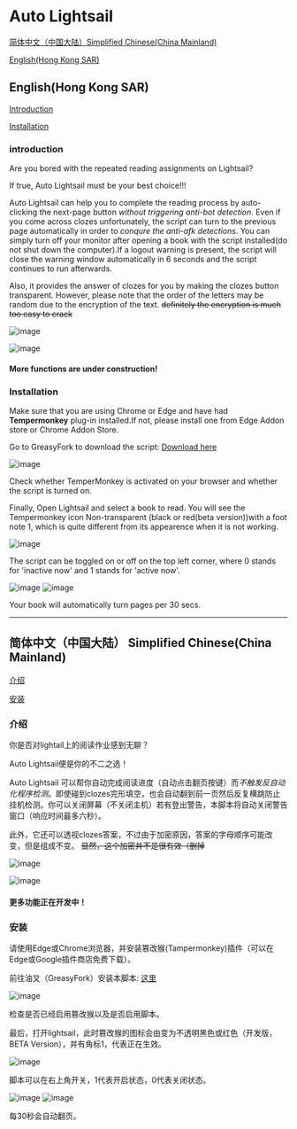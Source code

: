 # Auto Lightsail 

<a href="#a">简体中文（中国大陆）Simplified Chinese(China Mainland)</a>

<a href="#b">English(Hong Kong SAR)</a>
  <div id="b"></div>
  
## English(Hong Kong SAR)

<a href="#intro_en">Introduction</a>

<a href="#install_en">Installation</a>
<div id="intro_en"></div>

### introduction

Are you bored with the repeated reading assignments on Lightsail?

If true, Auto Lightsail must be your best choice!!!

Auto Lightsail can help you to complete the reading process by auto-clicking the next-page button
*without triggering anti-bot detection*. Even if you come across clozes unfortunately, the script can turn to the previous page automatically 
in order to *conqure the anti-afk detections*. You can simply turn off your monitor after opening a book with the script installed(do not shut down 
the computer).If a logout warning is present, the script will close the warning window automatically in 6 seconds and the script continues to run afterwards. 

Also, it provides the answer of clozes for you by making the clozes button transparent. However, please note that the order of the letters
may be random due to the encryption of the text. ~~definitely the encryption is much too easy to crack~~

![image](https://github.com/Au0727/AutoLightsail/assets/125126631/3018d98c-9139-4200-a736-7a4e0284b9c2)

![image](https://github.com/Au0727/AutoLightsail/assets/125126631/32623eb2-a439-4875-977e-8435a690313b)

#### More functions are under construction!

<div id="install_en"></div>

### Installation


Make sure that you are using Chrome or Edge and have had **Tempermonkey** plug-in installed.If not, please install one from Edge Addon store or
Chrome Addon Store.

Go to GreasyFork to download the script:
[Download here](https://greasyfork.org/zh-CN/scripts/493891-autolightsail)

![image](https://github.com/Au0727/AutoLightsail/assets/125126631/91f4da6a-22c4-45b0-b50c-7806f7c481fc)

Check whether TemperMonkey is activated on your browser and whether the script is turned on.

Finally, Open Lightsail and select a book to read. You will see the Tempermonkey icon Non-transparent (black or red(beta version))with a foot note 1, which is quite different 
from its appearence when it is not working.

![image](https://github.com/Au0727/AutoLightsail/assets/125126631/ecbe1ae5-5ee7-41bc-94a0-6e71292133f2)

The script can be toggled on or off on the top left corner, where 0 stands for 'inactive now' and 1 stands for 'active now'.

![image](https://github.com/Au0727/AutoLightsail/assets/125126631/041daa8c-cc14-417e-b8ea-7124437405cf)
![image](https://github.com/Au0727/AutoLightsail/assets/125126631/bfc5d810-1963-4b71-8029-a2e37017835e)

Your book will automatically turn pages per 30 secs.
  <div id="a"></div>
  
***

## 简体中文（中国大陆） Simplified Chinese(China Mainland)

<a href="#intro_ch_cn">介绍</a>

<a href="#install_ch_cn">安装</a>
<div id="intro_ch_cn"></div>

### 介绍

你是否对lightail上的阅读作业感到无聊？

Auto Lightsail便是你的不二之选！

Auto Lightsail 可以帮你自动完成阅读进度（自动点击翻页按键）而*不触发反自动化程序检测*。即使碰到clozes完形填空，也会自动翻到前一页然后反复横跳防止挂机检测。你可以关闭屏幕（不关闭主机）若有登出警告，本脚本将自动关闭警告窗口（响应时间最多六秒）。

此外，它还可以透视clozes答案，不过由于加密原因，答案的字母顺序可能改变，但是组成不变。 ~~显然，这个加密并不是很有效（删掉~~

![image](https://github.com/Au0727/AutoLightsail/assets/125126631/3018d98c-9139-4200-a736-7a4e0284b9c2)

![image](https://github.com/Au0727/AutoLightsail/assets/125126631/32623eb2-a439-4875-977e-8435a690313b)

#### 更多功能正在开发中！

<div id="install_ch_cn"></div>

### 安装


请使用Edge或Chrome浏览器，并安装篡改猴(Tampermonkey)插件（可以在Edge或Google插件商店免费下载）。

前往油叉（GreasyFork）安装本脚本:
[这里](https://greasyfork.org/zh-CN/scripts/493891-autolightsail)

![image](https://github.com/Au0727/AutoLightsail/assets/125126631/91f4da6a-22c4-45b0-b50c-7806f7c481fc)

检查是否已经启用篡改猴以及是否启用脚本。

最后，打开lightsail，此时篡改猴的图标会由变为不透明黑色或红色（开发版，BETA Version），并有角标1，代表正在生效。

![image](https://github.com/Au0727/AutoLightsail/assets/125126631/ecbe1ae5-5ee7-41bc-94a0-6e71292133f2)

脚本可以在右上角开关，1代表开启状态，0代表关闭状态。

![image](https://github.com/Au0727/AutoLightsail/assets/125126631/041daa8c-cc14-417e-b8ea-7124437405cf)
![image](https://github.com/Au0727/AutoLightsail/assets/125126631/bfc5d810-1963-4b71-8029-a2e37017835e)

每30秒会自动翻页。

